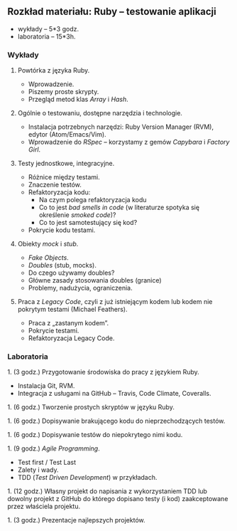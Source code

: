 ## Rozkład materiału: Ruby – testowanie aplikacji

* wykłady – 5*3 godz.
* laboratoria – 15*3h.

### Wykłady

1. Powtórka z języka Ruby.

   - Wprowadzenie.
   - Piszemy proste skrypty.
   - Przegląd metod klas *Array* i *Hash*.

2. Ogólnie o testowaniu, dostępne narzędzia i technologie.

   - Instalacja potrzebnych narzędzi:
     Ruby Version Manager (RVM), edytor (Atom/Emacs/Vim).
   - Wprowadzenie do *RSpec* – korzystamy z gemów
     *Capybara* i *Factory Girl*.

3. Testy jednostkowe, integracyjne.

   - Różnice między testami.
   - Znaczenie testów.
   - Refaktoryzacja kodu:
     - Na czym polega refaktoryzacja kodu
      - Co to jest *bad smells in code* (w literaturze spotyka się określenie *smoked code*)?
      - Co to jest samotestujący się kod?
   - Pokrycie kodu testami.

4. Obiekty *mock* i *stub*.

   - *Fake Objects*.
   - *Doubles* (stub, mocks).
   - Do czego używamy doubles?
   - Główne zasady stosowania doubles (granice)
   - Problemy, nadużycia, ograniczenia.

5. Praca z *Legacy Code*, czyli
   z już istniejącym kodem lub kodem nie pokrytym testami (Michael Feathers).

   - Praca z „zastanym kodem”.
   - Pokrycie testami.
   - Refaktoryzacja Legacy Code.


### Laboratoria

1\. (3 godz.)
  Przygotowanie środowiska do pracy z językiem Ruby.

  - Instalacja Git, RVM.
  - Integracja z usługami na GitHub – Travis, Code Climate, Coveralls.

1\. (6 godz.)
  Tworzenie prostych skryptów w języku Ruby.

1\. (6 godz.)
  Dopisywanie brakującego kodu do nieprzechodzących testów.

1\. (6 godz.)
  Dopisywanie testów do niepokrytego nimi kodu.

1\. (9 godz.)
  *Agile Programming*.

  - Test first / Test Last
  - Zalety i wady.
  - TDD (*Test Driven Development*) w przykładach.

1\. (12 godz.)
  Własny projekt do napisania z wykorzystaniem TDD lub dowolny
  projekt z GitHub do którego dopisano testy (i kod) zaakceptowane przez
  właściela projektu.

1\. (3 godz.)
  Prezentacje najlepszych projektów.

